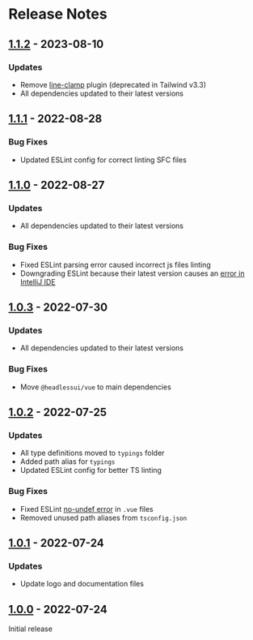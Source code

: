 # Release Notes

[1.1.2]: https://github.com/digikid/vite-vue-project/releases/tag/1.1.2

## [1.1.2] - 2023-08-10

### Updates

- Remove [line-clamp](https://github.com/tailwindlabs/tailwindcss-line-clamp) plugin (deprecated in Tailwind v3.3)
- All dependencies updated to their latest versions

[1.1.1]: https://github.com/digikid/vite-vue-project/releases/tag/1.1.1

## [1.1.1] - 2022-08-28

### Bug Fixes

- Updated ESLint config for correct linting SFC files

[1.1.0]: https://github.com/digikid/vite-vue-project/releases/tag/1.1.0

## [1.1.0] - 2022-08-27

### Updates

- All dependencies updated to their latest versions

### Bug Fixes

- Fixed ESLint parsing error caused incorrect js files linting
- Downgrading ESLint because their latest version causes an [error in IntelliJ IDE](https://youtrack.jetbrains.com/issue/WEB-57089/ESLint823-TypeError-thislibOptionsparse-is-not-a-function)

[1.0.3]: https://github.com/digikid/vite-vue-project/releases/tag/1.0.3

## [1.0.3] - 2022-07-30

### Updates

- All dependencies updated to their latest versions

### Bug Fixes

- Move `@headlessui/vue` to main dependencies

[1.0.2]: https://github.com/digikid/vite-vue-project/releases/tag/1.0.2

## [1.0.2] - 2022-07-25

### Updates

- All type definitions moved to `typings` folder
- Added path alias for `typings`
- Updated ESLint config for better TS linting

### Bug Fixes

- Fixed ESLint [no-undef error](https://github.com/typescript-eslint/typescript-eslint/blob/main/docs/linting/TROUBLESHOOTING.md#i-get-errors-from-the-no-undef-rule-about-global-variables-not-being-defined-even-though-there-are-no-typescript-errors) in `.vue` files
- Removed unused path aliases from `tsconfig.json`

[1.0.1]: https://github.com/digikid/vite-vue-project/releases/tag/1.0.1

## [1.0.1] - 2022-07-24

### Updates

- Update logo and documentation files

[1.0.0]: https://github.com/digikid/vite-vue-project/releases/tag/1.0.0

## [1.0.0] - 2022-07-24

Initial release
